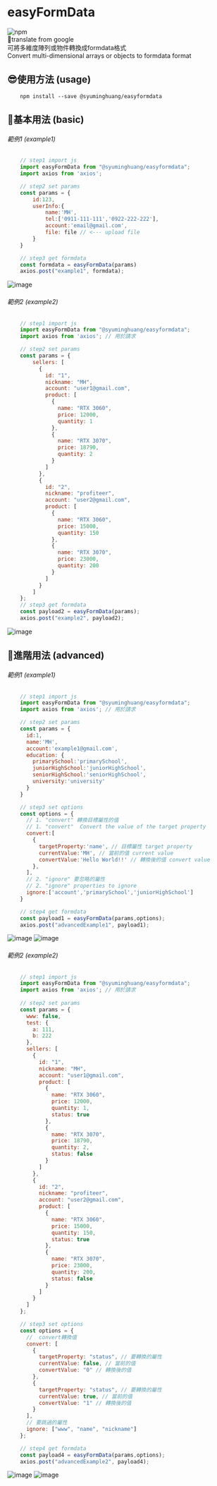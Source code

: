 # easyFormData
![npm](https://img.shields.io/npm/dt/@syuminghuang/easyformdata)  
🙂translate from google  
可將多維度陣列或物件轉換成formdata格式  
Convert multi-dimensional arrays or objects to formdata format  


## 😎使用方法 (usage)
```
    npm install --save @syuminghuang/easyformdata
```

## 📌基本用法 (basic)
###### 範例1  (example1)
```javascript
    // step1 import js
    import easyFormData from "@syuminghuang/easyformdata";
    import axios from 'axios';

    // step2 set params
    const params = {
        id:123,
        userInfo:{
            name:'MH',
            tel:['0911-111-111','0922-222-222'],
            account:'email@gmail.com',
            file: file // <--- upload file
        }
    }

    // step3 get formdata
    const formdata = easyFormData(params)
    axios.post("example1", formdata);
```
![image](https://github.com/MingHuang4040E095/easyFormData/blob/%E7%A7%BB%E9%99%A4%E7%AF%84%E4%BE%8B%E5%9C%96%E7%89%87/image/example.jpg)

###### 範例2  (example2)
```javascript
    // step1 import js
    import easyFormData from "@syuminghuang/easyformdata";
    import axios from 'axios'; // 用於請求

    // step2 set params
    const params = {
        sellers: [
          {
            id: "1",
            nickname: "MH",
            account: "user1@gmail.com",
            product: [
              {
                name: "RTX 3060",
                price: 12000,
                quantity: 1
              },
              {
                name: "RTX 3070",
                price: 18790,
                quantity: 2
              }
            ]
          },
          {
            id: "2",
            nickname: "profiteer",
            account: "user2@gmail.com",
            product: [
              {
                name: "RTX 3060",
                price: 15000,
                quantity: 150
              },
              {
                name: "RTX 3070",
                price: 23000,
                quantity: 200
              }
            ]
          }
        ]
    };
    // step3 get formdata
    const payload2 = easyFormData(params);
    axios.post("example2", payload2);
```
![image](https://github.com/MingHuang4040E095/easyFormData/blob/%E7%A7%BB%E9%99%A4%E7%AF%84%E4%BE%8B%E5%9C%96%E7%89%87/image/example2.jpg)


## 📌進階用法 (advanced)
###### 範例1  (example1)
```javascript
    // step1 import js
    import easyFormData from "@syuminghuang/easyformdata";
    import axios from 'axios'; // 用於請求

    // step2 set params
    const params = {
      id:1,
      name:'MH',
      account:'example1@gmail.com',
      education: {
        primarySchool:'primarySchool',
        juniorHighSchool:'juniorHighSchool',
        seniorHighSchool:'seniorHighSchool',
        university:'university'
      }
    }

    // step3 set options
    const options = {
      // 1. "convert" 轉換目標屬性的值
      // 1. "convert"  Convert the value of the target property
      convert:[
        {
          targetProperty:'name', // 目標屬性 target property
          currentValue:'MH', // 當前的值 current value
          convertValue:'Hello World!!' // 轉換後的值 convert value
        },
      ],
      // 2. "ignore" 要忽略的屬性
      // 2. "ignore" properties to ignore
      ignore:['account','primarySchool','juniorHighSchool']
    }

    // step4 get formdata
    const payload1 = easyFormData(params,options);
    axios.post("advancedExample1", payload1);
```
![image](https://github.com/MingHuang4040E095/easyFormData/blob/%E7%A7%BB%E9%99%A4%E7%AF%84%E4%BE%8B%E5%9C%96%E7%89%87/image/advancedExample1.jpg)
![image](https://github.com/MingHuang4040E095/easyFormData/blob/%E7%A7%BB%E9%99%A4%E7%AF%84%E4%BE%8B%E5%9C%96%E7%89%87/image/advancedExample1.gif)

###### 範例2  (example2)
```javascript
    // step1 import js
    import easyFormData from "@syuminghuang/easyformdata";
    import axios from 'axios'; // 用於請求
    
    // step2 set params
    const params = {
      www: false,
      test: {
        a: 111,
        b: 222
      },
      sellers: [
        {
          id: "1",
          nickname: "MH",
          account: "user1@gmail.com",
          product: [
            {
              name: "RTX 3060",
              price: 12000,
              quantity: 1,
              status: true
            },
            {
              name: "RTX 3070",
              price: 18790,
              quantity: 2,
              status: false
            }
          ]
        },
        {
          id: "2",
          nickname: "profiteer",
          account: "user2@gmail.com",
          product: [
            {
              name: "RTX 3060",
              price: 15000,
              quantity: 150,
              status: true
            },
            {
              name: "RTX 3070",
              price: 23000,
              quantity: 200,
              status: false
            }
          ]
        }
      ]
    };

    // step3 set options
    const options = {
      //  convert轉換值
      convert: [
        {
          targetProperty: "status", // 要轉換的屬性
          currentValue: false, // 當前的值
          convertValue: "0" // 轉換後的值
        },
        {
          targetProperty: "status", // 要轉換的屬性
          currentValue: true, // 當前的值
          convertValue: "1" // 轉換後的值
        }
      ],
      // 要跳過的屬性
      ignore: ["www", "name", "nickname"]
    };

    // step4 get formdata
    const payload4 = easyFormData(params,options);
    axios.post("advancedExample2", payload4);
````
![image](https://github.com/MingHuang4040E095/easyFormData/blob/%E7%A7%BB%E9%99%A4%E7%AF%84%E4%BE%8B%E5%9C%96%E7%89%87/image/advancedExample2.jpg)
![image](https://github.com/MingHuang4040E095/easyFormData/blob/%E7%A7%BB%E9%99%A4%E7%AF%84%E4%BE%8B%E5%9C%96%E7%89%87/image/advancedExample2.gif)